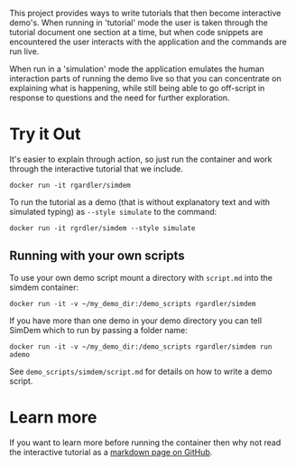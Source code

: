 This project provides ways to write tutorials that then become
interactive demo's. When running in 'tutorial' mode the user is taken
through the tutorial document one section at a time, but when code
snippets are encountered the user interacts with the application and
the commands are run live.

When run in a 'simulation' mode the application emulates the human
interaction parts of running the demo live so that you can concentrate
on explaining what is happening, while still being able to go
off-script in response to questions and the need for further
exploration.

# Try it Out

It's easier to explain through action, so just run the container and
work through the interactive tutorial that we include.

```
docker run -it rgardler/simdem
```

To run the tutorial as a demo (that is without explanatory text and
with simulated typing) as `--style simulate` to the command:

```
docker run -it rgrdler/simdem --style simulate
```

## Running with your own scripts

To use your own demo script mount a directory with `script.md` into
the simdem container:

```
docker run -it -v ~/my_demo_dir:/demo_scripts rgardler/simdem
```

If you have more than one demo in your demo directory you can tell
SimDem which to run by passing a folder name:

```
docker run -it -v ~/my_demo_dir:/demo_scripts rgardler/simdem run ademo
```

See `demo_scripts/simdem/script.md` for details on how to write a demo
script.


# Learn more

If you want to learn more before running the container then why not read the interactive tutorial as a [markdown page on GitHub](https://github.com/rgardler/simdem/blob/master/demo_scripts/simdem/script.md).
